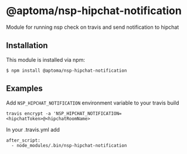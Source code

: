 # @aptoma/nsp-hipchat-notification

Module for running nsp check on travis and send notification to hipchat

## Installation

This module is installed via npm:

	$ npm install @aptoma/nsp-hipchat-notification


## Examples

Add `NSP_HIPCHAT_NOTIFICATION` environment variable to your travis build

	travis encrypt -a 'NSP_HIPCHAT_NOTIFICATION=<hipchatToken>@<hipchatRoomName>

In your .travis.yml add

	after_script:
	  - node_modules/.bin/nsp-hipchat-notification
